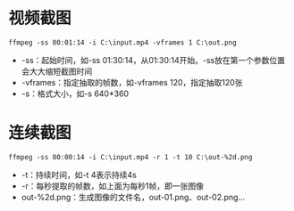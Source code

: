 # 视频截图

```
ffmpeg -ss 00:01:14 -i C:\input.mp4 -vframes 1 C:\out.png
```

- -ss：起始时间，如-ss 01:30:14，从01:30:14开始。-ss放在第一个参数位置会大大缩短截图时间
- -vframes：指定抽取的帧数，如-vframes 120，指定抽取120张
- -s：格式大小，如-s 640*360

# 连续截图

```
ffmpeg -ss 00:00:14 -i C:\input.mp4 -r 1 -t 10 C:\out-%2d.png
```

- -t：持续时间，如-t 4表示持续4s
- -r：每秒提取的帧数，如上面为每秒1帧，即一张图像
- out-%2d.png：生成图像的文件名，out-01.png、out-02.png...

